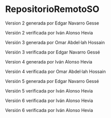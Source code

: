 ﻿# RepositorioRemotoSO
Version 2 generada por Edgar Navarro Gesse

Versión 2 verificada por Iván Alonso Hevia

Versión 3 generada por Omar Abdel·lah Hossain

Versión 3 verificada por Edgar Navarro Gessé

Version 4 generada por Iván Alonso Hevia

Versión 4 verificada por Omar Abdel·lah Hossain

Versión 5 generada por Edgar Navarro Gessé

Versión 5 verificada por Iván Alonso Hevia

Versión 6 verificada por Iván Alonso Hevia

Versión 6 verificada por Iván Alonso Hevia

